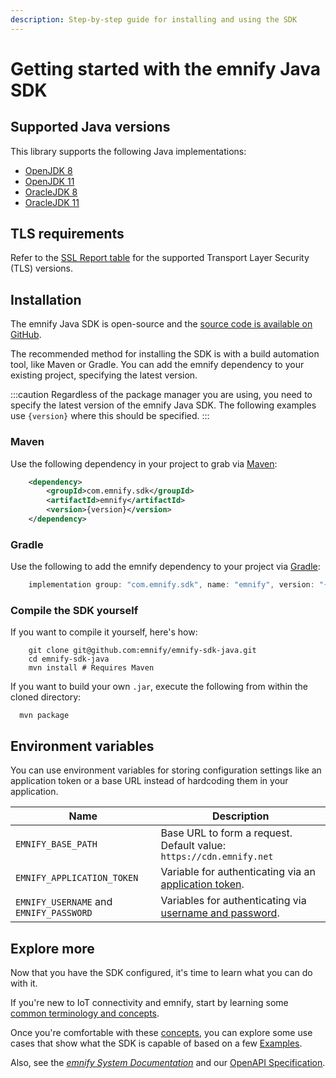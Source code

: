 ```yaml
---
description: Step-by-step guide for installing and using the SDK
---
```


# Getting started with the emnify Java SDK

## Supported Java versions 

This library supports the following Java implementations:

- [OpenJDK 8](https://openjdk.org/projects/jdk8/)
- [OpenJDK 11](https://openjdk.org/projects/jdk/11/)
- [OracleJDK 8](https://www.oracle.com/java/technologies/downloads/#java8)
- [OracleJDK 11](https://www.oracle.com/java/technologies/downloads/#java11)

## TLS requirements

Refer to the [SSL Report table](https://www.ssllabs.com/ssltest/analyze.html?d=cdn.emnify.net&latest) for the supported Transport Layer Security (TLS) versions.

## Installation

The emnify Java SDK is open-source and the [source code is available on GitHub](https://github.com/EMnify/emnify-sdk-java).

The recommended method for installing the SDK is with a build automation tool, like Maven or Gradle. 
You can add the emnify dependency to your existing project, specifying the latest version.

:::caution
Regardless of the package manager you are using, you need to specify the latest version of the emnify Java SDK.
The following examples use `{version}` where this should be specified.
:::

### Maven

Use the following dependency in your project to grab via [Maven](https://maven.apache.org/download.cgi):

```xml
    <dependency>
        <groupId>com.emnify.sdk</groupId>
        <artifactId>emnify</artifactId>
        <version>{version}</version>
    </dependency>
```

### Gradle

Use the following to add the emnify dependency to your project via [Gradle](https://gradle.org/install/):

```gradle
    implementation group: "com.emnify.sdk", name: "emnify", version: "{version}"
```

### Compile the SDK yourself

If you want to compile it yourself, here's how:

```shell
    git clone git@github.com:emnify/emnify-sdk-java.git
    cd emnify-sdk-java
    mvn install # Requires Maven
```

If you want to build your own `.jar`, execute the following from within the cloned directory:

```shell
  mvn package
```

## Environment variables

You can use environment variables for storing configuration settings like an application token or a base URL instead of hardcoding them in your application.

| Name               | Description                                                              |
|--------------------|--------------------------------------------------------------------------|
| `EMNIFY_BASE_PATH` | Base URL to form a request. Default value:  `https://cdn.emnify.net` |
| `EMNIFY_APPLICATION_TOKEN`  | Variable for authenticating via an [application token](/rest/authentication#authenticate-with-an-application-token). |
| `EMNIFY_USERNAME` and `EMNIFY_PASSWORD` | Variables for authenticating via [username and password](/rest/authentication#authenticate-with-user-credentials). |

## Explore more 

Now that you have the SDK configured, it's time to learn what you can do with it.

If you're new to IoT connectivity and emnify, start by learning some [common terminology and concepts](/sdks/concepts). 

Once you're comfortable with these [concepts](/sdks/concepts), you can explore some use cases that show what the SDK is capable of based on a few [Examples](examples). 

Also, see the [*emnify System Documentation*](https://cdn.emnify.net/api/doc/index.html) and our [OpenAPI Specification](https://cdn.emnify.net/api/doc/swagger.html).
